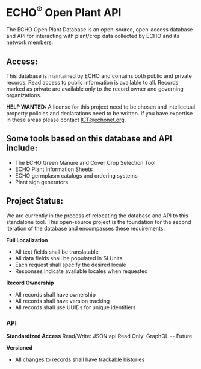 ECHO<sup>®</sup> Open Plant API
========================

The ECHO Open Plant Database is an open-source, open-access database and API for interacting with plant/crop data collected by ECHO and its network members.

Access:
-------
This database is maintained by ECHO and contains both public and private records. Read access to public information is available to all. Records marked as private are available only to the record owner and governing organizations.

**HELP WANTED:** A license for this project need to be chosen and intellectual property policies and declarations need to be written. If you have expertise in these areas please contact ICT@echonet.org.


Some tools based on this database and API include:
--------------------------------------------------
- The ECHO Green Manure and Cover Crop Selection Tool
- ECHO Plant Information Sheets
- ECHO germplasm catalogs and ordering systems
- Plant sign generators


Project Status:
---------------
We are currently in the process of relocating the database and API to this standalone tool. This open-source project is the foundation for the second iteration of the database and encompasses these requirements:

**Full Localization**
- All text fields shall be translatable
- All data fields shall be populated in SI Units
- Each request shall specify the desired locale
- Responses indicate available locales when requested

**Record Ownership**
- All records shall have ownership
- All records shall have version tracking
- All records shall use UUIDs for unique identifiers

### API

**Standardized Access**
Read/Write: JSON:api
Read Only: GraphQL -- Future

**Versioned**
- All changes to records shall have trackable histories

